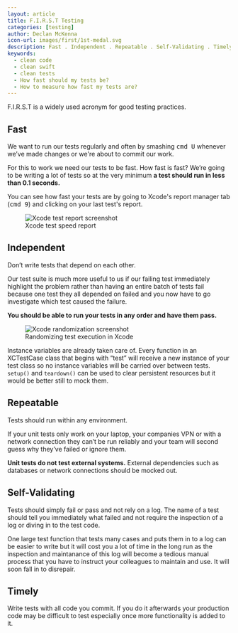 ```yaml
---
layout: article
title: F.I.R.S.T Testing
categories: [testing]
author: Declan McKenna
icon-url: images/first/1st-medal.svg
description: Fast . Independent . Repeatable . Self-Validating . Timely
keywords:
  - clean code
  - clean swift
  - clean tests
  - How fast should my tests be?
  - How to measure how fast my tests are?
---
```


F.I.R.S.T is a widely used acronym for good testing practices.

## Fast
We want to run our tests regularly and often by smashing <kbd>cmd U</kbd> whenever we’ve made changes or we're about to commit our work.

For this to work we need our tests to be fast.
How fast is fast? We’re going to be writing a lot of tests so at the very minimum **a test should run in less than 0.1 seconds.**

You can see how fast your tests are by going to Xcode's report manager tab (<kbd>cmd 9</kbd>) and clicking on your last test's report.

<figure>
  <img src="/images/first/xcode-test-report.png" alt="Xcode test report screenshot">
  <figcaption>Xcode test speed report</figcaption>
</figure>

## Independent
Don’t write tests that depend on each other.

Our test suite is much more useful to us if our failing test immediately highlight the problem rather than having an entire batch of tests fail because one test they all depended on failed and you now have to go investigate which test caused the failure.

**You should be able to run your tests in any order and have them pass.**
<figure>
  <img src="/images/first/xcode-randomization.png" alt="Xcode randomization screenshot">
  <figcaption>Randomizing test execution in Xcode</figcaption>
</figure>

Instance variables are already taken care of. Every function in an XCTestCase class that begins with “test” will receive a new instance of your test class so no instance variables will be carried over between tests. `setup()` and `teardown()` can be used to clear persistent resources but it would be better still to mock them.

## Repeatable
Tests should run within any environment.

If your unit tests only work on your laptop, your companies VPN or with a
network connection they can’t be run reliably and your team will second guess why they’ve failed or ignore them.

**Unit tests do not test external systems.** External dependencies such as databases or network connections should be mocked out.

## Self-Validating
Tests should simply fail or pass and not rely on a log. The name of a test should tell you immediately what failed and not require the inspection of a log or diving in to the test code.

One large test function that tests many cases and puts them in to a log can be easier to write but it will cost you a lot of time in the long run as the inspection and maintanance of this log will become a tedious manual process that you have to instruct your colleagues to maintain and use. It will soon fall in to disrepair.

## Timely
Write tests with all code you commit.
If you do it afterwards your production code may be difficult to test especially once more functionality is added to it.
